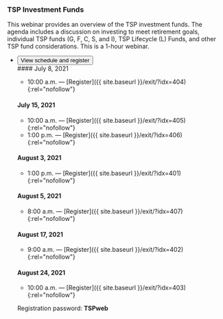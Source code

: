 ### TSP Investment Funds

This webinar provides an overview of the TSP investment funds. The agenda includes a discussion on investing to meet retirement goals, individual TSP funds (G, F, C, S, and I), TSP Lifecycle (L) Funds, and other TSP fund considerations. This is a 1-hour webinar.

<ul class="usa-accordion">
<li>
  <button
    class="usa-accordion-button"
    aria-expanded="false"
    aria-controls="register-tsp-investment-funds">
    View schedule and register
  </button>
<div id="register-tsp-investment-funds" class="usa-accordion-content" markdown="1">

<div class="usa-grid">
<!-- 1/2 -->
<div class="usa-width-one-half" markdown="1">
#### July 8, 2021

- 10:00 a.m. — [Register]({{ site.baseurl }}/exit/?idx=404){:rel="nofollow"}

#### July 15, 2021

- 10:00 a.m. — [Register]({{ site.baseurl }}/exit/?idx=405){:rel="nofollow"}
- 1:00 p.m. — [Register]({{ site.baseurl }}/exit/?idx=406){:rel="nofollow"}

#### August 3, 2021

- 1:00 p.m. — [Register]({{ site.baseurl }}/exit/?idx=401){:rel="nofollow"}


#### August 5, 2021

- 8:00 a.m. — [Register]({{ site.baseurl }}/exit/?idx=407){:rel="nofollow"}

#### August 17, 2021

- 9:00 a.m. — [Register]({{ site.baseurl }}/exit/?idx=402){:rel="nofollow"}

#### August 24, 2021

- 10:00 a.m. — [Register]({{ site.baseurl }}/exit/?idx=403){:rel="nofollow"}
</div>
<!-- 2/2 -->
<div class="usa-width-one-half" markdown="1">

Registration password: **TSPweb**

</div>
</div> <!-- END usa.grid -->

</div>
</li>
</ul>

